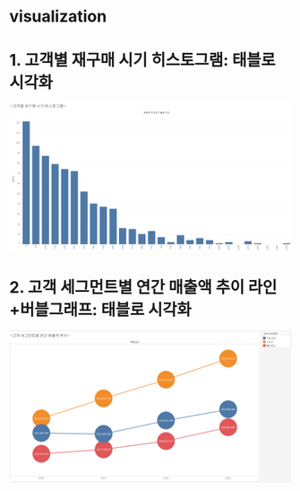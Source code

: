 # visualization

# 1. 고객별 재구매 시기 히스토그램: 태블로 시각화
![히스토그램](histo2.png)

# 2. 고객 세그먼트별 연간 매출액 추이 라인+버블그래프: 태블로 시각화
![라인+버블그래프](linebubble.png)
